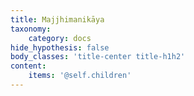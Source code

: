 ```yaml
---
title: Majjhimanikāya
taxonomy:
    category: docs
hide_hypothesis: false
body_classes: 'title-center title-h1h2'
content:
    items: '@self.children'
---
```


